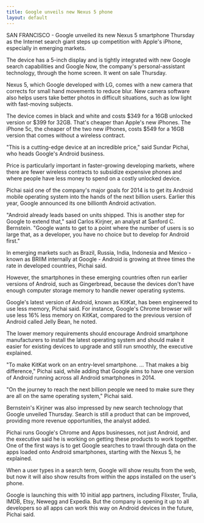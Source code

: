 ```yaml
---
title: Google unveils new Nexus 5 phone
layout: default
---
```


SAN FRANCISCO - Google unveiled its new Nexus 5 smartphone Thursday as the Internet search giant steps up competition with Apple's iPhone, especially in emerging markets.

The device has a 5-inch display and is tightly integrated with new Google search capabilities and Google Now, the company's personal-assistant technology, through the home screen. It went on sale Thursday.

Nexus 5, which Google developed with LG, comes with a new camera that corrects for small hand movements to reduce blur. New camera software also helps users take better photos in difficult situations, such as low light with fast-moving subjects.

The device comes in black and white and costs $349 for a 16GB unlocked version or $399 for 32GB. That's cheaper than Apple's new iPhones. The iPhone 5c, the cheaper of the two new iPhones, costs $549 for a 16GB version that comes without a wireless contract.

"This is a cutting-edge device at an incredible price," said Sundar Pichai, who heads Google's Android business.

Price is particularly important in faster-growing developing markets, where there are fewer wireless contracts to subsidize expensive phones and where people have less money to spend on a costly unlocked device.

Pichai said one of the company's major goals for 2014 is to get its Android mobile operating system into the hands of the next billion users. Earlier this year, Google announced its one billionth Android activation.

"Android already leads based on units shipped. This is another step for Google to extend that," said Carlos Kirjner, an analyst at Sanford C. Bernstein. "Google wants to get to a point where the number of users is so large that, as a developer, you have no choice but to develop for Android first."

In emerging markets such as Brazil, Russia, India, Indonesia and Mexico - known as BRIIM internally at Google - Android is growing at three times the rate in developed countries, Pichai said.

However, the smartphones in these emerging countries often run earlier versions of Android, such as Gingerbread, because the devices don't have enough computer storage memory to handle newer operating systems.

Google's latest version of Android, known as KitKat, has been engineered to use less memory, Pichai said. For instance, Google's Chrome browser will use less 16% less memory on KitKat, compared to the previous version of Android called Jelly Bean, he noted.

The lower memory requirements should encourage Android smartphone manufacturers to install the latest operating system and should make it easier for existing devices to upgrade and still run smoothly, the executive explained.

"To make KitKat work on an entry-level smartphone. ... That makes a big difference," Pichai said, while adding that Google aims to have one version of Android running across all Android smartphones in 2014.

"On the journey to reach the next billion people we need to make sure they are all on the same operating system," Pichai said.

Bernstein's Kirjner was also impressed by new search technology that Google unveiled Thursday. Search is still a product that can be improved, providing more revenue opportunities, the analyst added.

Pichai runs Google's Chrome and Apps businesses, not just Android, and the executive said he is working on getting these products to work together. One of the first ways is to get Google searches to trawl through data on the apps loaded onto Android smartphones, starting with the Nexus 5, he explained.

When a user types in a search term, Google will show results from the web, but now it will also show results from within the apps installed on the user's phone.

Google is launching this with 10 initial app partners, including Flixster, Trulia, IMDB, Etsy, Newegg and Expedia. But the company is opening it up to all developers so all apps can work this way on Android devices in the future, Pichai said.